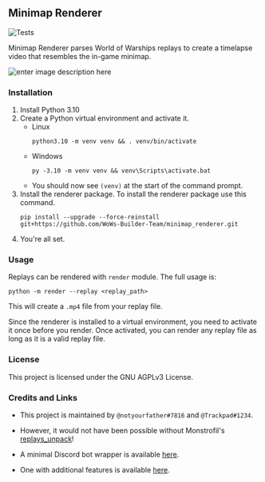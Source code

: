 ## Minimap Renderer

![Tests](https://github.com/WoWs-Builder-Team/minimap_renderer/actions/workflows/tests.yml/badge.svg)

Minimap Renderer parses World of Warships replays to create a timelapse video that resembles the in-game minimap.

 ![enter image description here](images/minimap.gif)

### Installation

1. Install Python 3.10
2. Create a Python virtual environment and activate it.
	- Linux
		```
		python3.10 -m venv venv && . venv/bin/activate
		```
	- Windows
		```
		py -3.10 -m venv venv && venv\Scripts\activate.bat
		```
	- You should now see `(venv)` at the start of the command prompt.
3. Install the renderer package. To install the renderer package use this command.
	```
	pip install --upgrade --force-reinstall git+https://github.com/WoWs-Builder-Team/minimap_renderer.git
	```
4. You're all set.

### Usage
Replays can be rendered with `render` module. The full usage is:
```
python -m render --replay <replay_path>
```
This will create a `.mp4` file from your replay file.

Since the renderer is installed to a virtual environment, you need to activate it once before you render. Once activated, you can render any replay file as long as it is a valid replay file.

### License

This project is licensed under the GNU AGPLv3 License.

### Credits and Links

- This project is maintained by `@notyourfather#7816` and `@Trackpad#1234`.

- However, it would not have been possible without Monstrofil's [replays_unpack](https://github.com/Monstrofil/replays_unpack)!

- A minimal Discord bot wrapper is available [here](https://github.com/WoWs-Builder-Team/minimap_renderer_bot).

- One with additional features is available [here](https://github.com/padtrack/track).